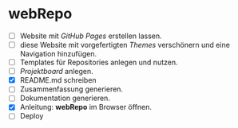 # webRepo

- [ ] Website mit *GitHub Pages* erstellen lassen.
- [ ] diese Website mit vorgefertigten *Themes* verschönern und eine Navigation hinzufügen.
- [ ] Templates für Repositories anlegen und nutzen.
- [ ] *Projektboard* anlegen.
- [x] README.md schreiben
- [ ] Zusammenfassung generieren.
- [ ] Dokumentation generieren.
- [x] Anleitung: **webRepo** im Browser öffnen.
- [ ] Deploy
